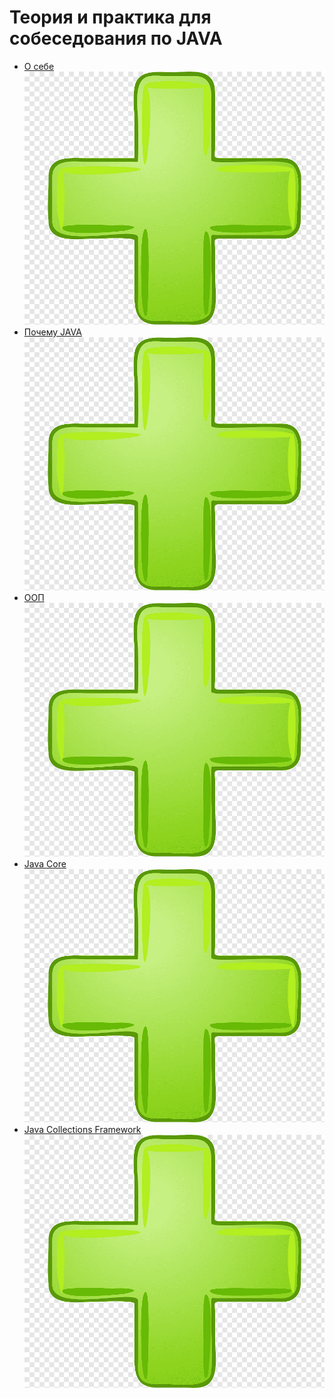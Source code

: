 # Теория и практика для собеседования по JAVA

+ [О себе](#aboutMyself) ![icon][plus]
+ [Почему JAVA](#whyJava) ![icon][plus]
+ [ООП](#oop) ![icon][plus]
+ [Java Core](#javaCore) ![icon][plus]
+ [Java Collections Framework](#javaCollections) ![icon][plus]

[plus]:plus.png
